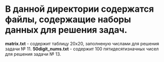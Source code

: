 # В данной директории содержатся файлы, содержащие наборы данных для решения задач.

**matrix.txt** - содержит таблицу 20х20, заполненую числами для решения задачи № 11.
**50digit_nums.txt** - содержит 100 пятидесятизначных чисел для решения задачи № 13.

